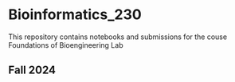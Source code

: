 # Bioinformatics_230
This repository contains notebooks and submissions for the couse Foundations of Bioengineering Lab
## Fall 2024
